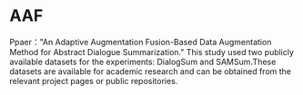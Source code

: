# AAF
Ppaer："An Adaptive Augmentation Fusion-Based Data Augmentation Method for Abstract Dialogue Summarization."
This study used two publicly available datasets for the experiments: DialogSum and SAMSum.These datasets are available for academic research and can be obtained from the relevant project pages or public repositories.
